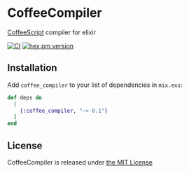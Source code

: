 # CoffeeCompiler
[CoffeeScript](https://coffeescript.org) compiler for elixir

[![CI](https://github.com/Youimmi/coffee_compiler/workflows/CI/badge.svg?branch=main&event=push)](https://github.com/Youimmi/coffee_compiler) [![hex.pm version](https://img.shields.io/hexpm/v/coffee_compiler.svg)](https://hex.pm/packages/coffee_compiler)

## Installation

Add `coffee_compiler` to your list of dependencies in `mix.exs`:

```elixir
def deps do
  [
    {:coffee_compiler, "~> 0.1"}
  ]
end
```

## License

CoffeeCompiler is released under [the MIT License](./LICENSE)
